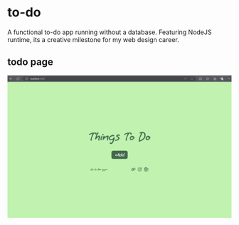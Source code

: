 # to-do
A functional to-do app running without a database. Featuring NodeJS runtime, its a creative milestone for my web design career.

## todo page
![](captures/home.PNG)